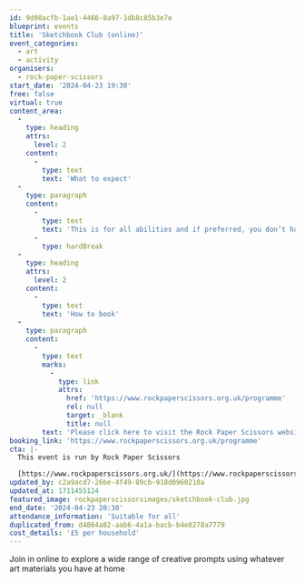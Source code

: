 ```yaml
---
id: 9d98acfb-1ae1-4466-8a97-1db8c85b3e7e
blueprint: events
title: 'Sketchbook Club (online)'
event_categories:
  - art
  - activity
organisers:
  - rock-paper-scissors
start_date: '2024-04-23 19:30'
free: false
virtual: true
content_area:
  -
    type: heading
    attrs:
      level: 2
    content:
      -
        type: text
        text: 'What to expect'
  -
    type: paragraph
    content:
      -
        type: text
        text: 'This is for all abilities and if preferred, you don’t have to be visible or contribute in any way if you choose. Everybody is welcome!'
      -
        type: hardBreak
  -
    type: heading
    attrs:
      level: 2
    content:
      -
        type: text
        text: 'How to book'
  -
    type: paragraph
    content:
      -
        type: text
        marks:
          -
            type: link
            attrs:
              href: 'https://www.rockpaperscissors.org.uk/programme'
              rel: null
              target: _blank
              title: null
        text: 'Please click here to visit the Rock Paper Scissors website and book your place.'
booking_link: 'https://www.rockpaperscissors.org.uk/programme'
cta: |-
  This event is run by Rock Paper Scissors

  [https://www.rockpaperscissors.org.uk/](https://www.rockpaperscissors.org.uk/)
updated_by: c2a9acd7-26be-4f49-89cb-918d0960210a
updated_at: 1711455124
featured_image: rockpaperscissorsimages/sketchbook-club.jpg
end_date: '2024-04-23 20:30'
attendance_information: 'Suitable for all'
duplicated_from: d4864a82-aab6-4a1a-bacb-b4e8278a7779
cost_details: '£5 per household'
---
```

Join in online to explore a wide range of creative prompts using whatever art materials you have at home